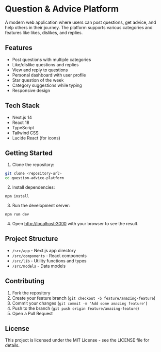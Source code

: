 # Question & Advice Platform

A modern web application where users can post questions, get advice, and help others in their journey. The platform supports various categories and features like likes, dislikes, and replies.

## Features

- Post questions with multiple categories
- Like/dislike questions and replies
- View and reply to questions
- Personal dashboard with user profile
- Star question of the week
- Category suggestions while typing
- Responsive design

## Tech Stack

- Next.js 14
- React 18
- TypeScript
- Tailwind CSS
- Lucide React (for icons)

## Getting Started

1. Clone the repository:
```bash
git clone <repository-url>
cd question-advice-platform
```

2. Install dependencies:
```bash
npm install
```

3. Run the development server:
```bash
npm run dev
```

4. Open [http://localhost:3000](http://localhost:3000) with your browser to see the result.

## Project Structure

- `/src/app` - Next.js app directory
- `/src/components` - React components
- `/src/lib` - Utility functions and types
- `/src/models` - Data models

## Contributing

1. Fork the repository
2. Create your feature branch (`git checkout -b feature/amazing-feature`)
3. Commit your changes (`git commit -m 'Add some amazing feature'`)
4. Push to the branch (`git push origin feature/amazing-feature`)
5. Open a Pull Request

## License

This project is licensed under the MIT License - see the LICENSE file for details. 